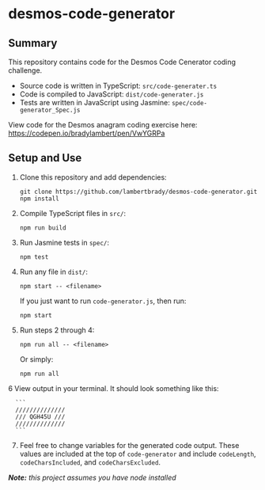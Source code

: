 # desmos-code-generator

## Summary

This repository contains code for the Desmos Code Cenerator coding challenge.

- Source code is written in TypeScript: `src/code-generater.ts`
- Code is compiled to JavaScript: `dist/code-generater.js`
- Tests are written in JavaScript using Jasmine: `spec/code-generator_Spec.js`

View code for the Desmos anagram coding exercise here: https://codepen.io/bradylambert/pen/VwYGRPa

## Setup and Use

1. Clone this repository and add dependencies:

      ```
      git clone https://github.com/lambertbrady/desmos-code-generator.git
      npm install
      ```
  
2. Compile TypeScript files in `src/`:

      `npm run build`
  
3. Run Jasmine tests in `spec/`:

      `npm test`
  
4. Run any file in `dist/`:

      `npm start -- <filename>`
      
   If you just want to run `code-generator.js`, then run:
   
      `npm start`

5. Run steps 2 through 4:

      `npm run all -- <filename>`
   
   Or simply:

      `npm run all`
      
6 View output in your terminal. It should look something like this:

      ```
      //////////////
      /// QGH45U ///
      //////////////
      ```

7. Feel free to change variables for the generated code output. These values are included at the top of `code-generator` and include `codeLength`, `codeCharsIncluded`, and `codeCharsExcluded`.

***Note:** this project assumes you have node installed*
